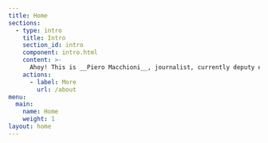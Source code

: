 ```yaml
---
title: Home
sections:
  - type: intro
    title: Intro
    section_id: intro
    component: intro.html
    content: >-
      Ahoy! This is __Piero Macchioni__, journalist, currently deputy editor-in-chief at _Grazia Magazine Italy_. Founder of [Secret Breakfast Newsletter](https://secretbreakfast.club). Blogging as [leibniz*](https://leibniz.me) since 2003, interested in open web, news distribution, privacy and the magic that lies between the analog and the digital self. You can read my latest below, [contact me](https://macchioni.cc/contact/), or [subscribe to my new and dangerous food newsletter](https://secretbreakfast.club), .
    actions:
      - label: More
        url: /about
menu:
  main:
    name: Home
    weight: 1
layout: home
---
```

